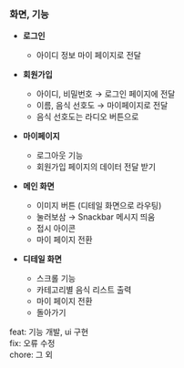 ### 화면, 기능

- **로그인**
    - 아이디 정보 마이 페이지로 전달

- **회원가입**
    - 아이디, 비밀번호 → 로그인 페이지에 전달
    - 이름, 음식 선호도 → 마이페이지로 전달
    - 음식 선호도는 라디오 버튼으로

- **마이페이지**
    - 로그아웃 기능
    - 회원가입 페이지의 데이터 전달 받기

- **메인 화면**
    - 이미지 버튼 (디테일 화면으로 라우팅)
    - 눌러보삼 → Snackbar 메시지 띄움
    - 접시 아이콘
    - 마이 페이지 전환

- **디테일 화면**
    - 스크롤 기능
    - 카테고리별 음식 리스트 출력
    - 마이 페이지 전환
    - 돌아가기

feat: 기능 개발, ui 구현<br>
fix: 오류 수정<br>
chore: 그 외
